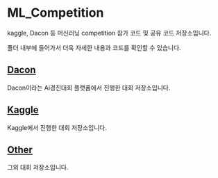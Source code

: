 # ML_Competition

kaggle, Dacon 등 머신러닝 competition 참가 코드 및 공유 코드 저장소입니다.

폴더 내부에 들어가서 더욱 자세한 내용과 코드를 확인할 수 있습니다.

## [Dacon](./Dacon)
Dacon이라는 Ai경진대회 플랫폼에서 진행한 대회 저장소입니다.

## [Kaggle](./Kaggle) 
Kaggle에서 진행한 대회 저장소입니다.

## [Other](./Other) 
그외 대회 저장소입니다.
